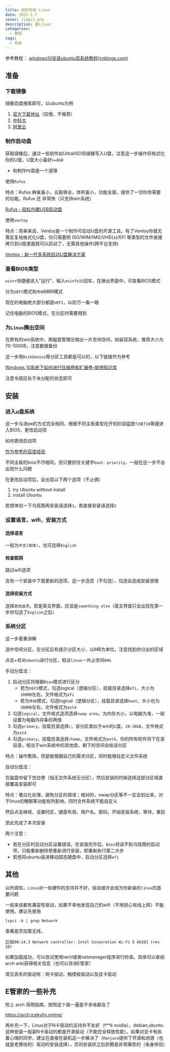 ```yaml
---
title: 如何安装 Linux
date: 2022-1-7
cover: /img/1.png
description: 是Linux!
categories:
  - 教程
tags:
  - 系统
---
```


参考教程：
[windows10安装ubuntu双系统教程(cnblogs.com)](https://www.cnblogs.com/masbay/p/10745170.html)

## 准备

### 下载镜像

镜像百度搜索即可，以ubuntu为例

1. [官方下载地址](https://ubuntu.com/download)（较慢，不推荐）
2. [中科大](http://mirrors.ustc.edu.cn/ubuntu-releases/)
3. [阿里云](http://mirrors.aliyun.com/ubuntu-releases/)


### 制作启动盘

获取镜像后，通过一些软件如UltralISO将镜像写入U盘，注意这一步操作将格式化你的U盘，U盘大小最好`>=8GB`

- 和制作`PE`盘是一个道理

使用`Rufus`

特点：Rufus 麻雀虽小，五脏俱全，体积虽小，功能全面，提供了一切你所需要的功能。Rufus 还 非常快（只支持win系统）

[Rufus - 轻松创建USB启动盘](https://rufus.ie/zh/)

使用`ventoy`

特点：简单来说，Ventoy是一个制作可启动U盘的开源工具。有了Ventoy你就无需反复地格式化U盘，你只需要把 ISO/WIM/IMG/VHD(x)/EFI 等类型的文件直接拷贝到U盘里面就可以启动了，无需其他操作(跨平台支持)

[Ventoy - 新一代多系统启动U盘解决方案](https://www.ventoy.net/cn/)
### 查看BIOS类型

`win+r`快捷键进入"运行"，输入`msinfo32`回车，在弹出界面中，可查看BIOS模式

分为`UEFI`模式和`传统`MBR模式

现在的电脑绝大部分都是`UEFI`，以防万一看一眼

记住电脑的BIOS模式，在分区时需要用到

###  为`Linux`腾出空间

在原有的win系统中，用磁盘管理压缩出一片空闲空间，如装双系统，推荐大小为70-100GB，注意数据备份

这一步用`DiskGenius`等分区工具都是可以的，以下链接作为参考

[Windows 10系统下如何进行压缩卷和扩展卷-联想知识库](https://iknow.lenovo.com.cn/detail/dc_133316.html )

注意令扇区处于未分配的状态即可

## 安装

### 进入u盘系统

这一步与进pe的方式完全相同，根据不同主板类型在开机阶段猛摁`f2或f10`等键进入BIOS，更改启动项

如何更改启动项

[作为参考的百度经验](https://jingyan.baidu.com/article/215817f73456665edb142319.html)

不同主板的bios不尽相同，但只要抓住关键字`boot、priority`，一般在这一步不会出现什么问题

在更改启动项后，会出现以下两个选项（不止俩）

1. try Ubuntu without install
2. install Ubuntu

若想体验一下乌班图再安装请选择`1`，若直接安装请选择`2`

### 设置语言、wifi、安装方式

#### 选择语言

一般为`中文(简体)`，也可选择`English`

#### 检查联网

跳过wifi选项

会有一个安装中下载更新的选项，这一步选否（不勾选），勾选会造成安装很慢

#### 选择安装方式

选择`其他选项`，若是英文界面，应该是`something else`（英文界面只会出现在第一步你勾选了`English`之后）

### 系统分区

这一步着重讲解

选中空闲分区，在分区后有提示分区大小，以MB为单位，注意找到你分出的区域

点击+号对`ubuntu`进行分区，假设`linux`一共占空间`80G`

手动分盘法：

1. 启动分区将根据`Bios`模式进行区分
   - 若为`UEFI`模式，勾选logical（逻辑分区），挂载目录选择`efi`，大小为`300MB`左右，文件格式为`efi`
   - 若为`传统`模式，勾选logical（逻辑分区），挂载目录选择`boot`，大小也为`300MB`左右，文件格式为`ext4`
2. 勾选`logical`，文件格式选项选择`swap area`，为内存大小，以电脑为准，一般设置为电脑内存条的两倍
3. 勾选`primary`，挂载目录选择`/`，该分区类似于win的c盘，`20-30GB`，文件格式为`ext4`
4. 勾选`primary`，挂载目录选择`/home`，文件格式为`ext4`，你的所有软件将下在该目录，相当于win系统中的其他盘，剩下的空间全给该分区

特点：操作繁琐，但是能根据自己的需求分区，同时能够自定义文件系统

自动分盘法：

在磁盘中留下空白卷（指无文件系统无分区），然后安装的时候选择这部分区域直接覆盖安装即可

特点：傻瓜化处理，避免分区的错误；相对的，swap分区等不一定会划出来，对于linux的睡眠等功能有所影响，同时文件系统不能自定义

然后点击继续，设置时区、键盘布局、用户名、密码，开始安装系统，等待，重启

至此完成了本次安装

两个注意：

- 若在分区时启动分区设置错误，在安装完毕后，`Bios`将读不到乌班图的启动项，只能重新删除卷重新进行安装，即重新执行第二大步
- 若想将ubuntu装进移动固态硬盘中，启动分区选择`efi`

## 其他

众所周知，`Linux`对一些硬件的支持并不好，驱动或许会成为你新装的`linux`的首要问题

一般来说都有兼容性驱动，如果不幸地发现自己的wifi（不用担心有线上网）不能使用，建议先使用

`lspci -k | grep Network`

查看是否加载无线，

比如`00:14.3 Network controller: Intel Corporation Wi-Fi 6 AX201 (rev 20)`

如果加载成功，可以尝试使用iwctl或者netmanager程序进行检查。具体可以查阅arch wiki获得相关信息（也可以咨询E管家）

常见丢失的驱动有：网卡驱动、触摸板驱动以及显卡驱动

## E管家的一些补充

附上 arch 简明指南，按照这个装一遍差不多啥都会了

https://arch.icekylin.online/

再补充一下，Linux对于N卡驱动的支持并不友好（f**k nvidia），debian,ubuntu这种安装一般装N卡驱动的都是开源驱动（不能完全释放性能）。如果对显卡有执着心理的同学，建议在直接在装机这一步解决了（`Manjaro`提供了开源和闭源（也就是老黄给的）驱动的安装选择），否则安装好之后折腾是非常痛苦的（亲身体验）
